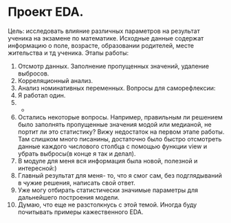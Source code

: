 # Проект EDA.
Цель: исследовать влияние различных параметров на результат ученика на экзамене по математике.
Исходные данные содержат информацию о поле, возрасте, образовании родителей, месте жительства и тд ученика.
Этапы работы: 
  1. Отсмотр данных. Заполнение пропущенных значений, удаление выбросов.
  2. Корреляционный анализ.
  3. Анализ номинативных переменных.
Вопросы для саморефлексии:
  1. Я работал один.
  2. -
  3. Остались некоторые вопросы. Например, правильным ли решением было заполнять пропущенные значения модой или медианой, не портит ли это статистику?
  Вижу недостаток на первом этапе работы. Там слишком много писанины, достаточно было быстро отсмотреть данные каждого числового столбца с помощью функции view и убрать выбросы(в конце я так и делал).
  4. В модуле для меня вся информация была новой, полезной и интересной:)
  5. Главный результат для меня- то, что я смог сам, без подглядываний в чужие решения, написать свой ответ.
  6. Уже могу отбирать статистически значимые параметры для дальнейшего построения модели.
  7. Думаю, что еще не разстолкнусь с этой темой. Иногда буду почитывать примеры кажественного EDA.
